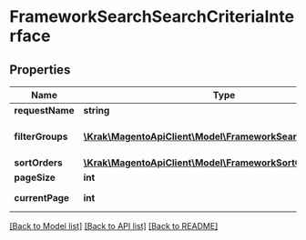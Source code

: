 # FrameworkSearchSearchCriteriaInterface

## Properties
Name | Type | Description | Notes
------------ | ------------- | ------------- | -------------
**requestName** | **string** |  | 
**filterGroups** | [**\Krak\MagentoApiClient\Model\FrameworkSearchFilterGroup[]**](FrameworkSearchFilterGroup.md) | A list of filter groups. | 
**sortOrders** | [**\Krak\MagentoApiClient\Model\FrameworkSortOrder[]**](FrameworkSortOrder.md) | Sort order. | [optional] 
**pageSize** | **int** | Page size. | [optional] 
**currentPage** | **int** | Current page. | [optional] 

[[Back to Model list]](../README.md#documentation-for-models) [[Back to API list]](../README.md#documentation-for-api-endpoints) [[Back to README]](../README.md)


